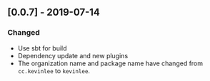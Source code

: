 ## [0.0.7] - 2019-07-14

### Changed
* Use sbt for build
* Dependency update and new plugins
* The organization name and package name have changed from `cc.kevinlee` to `kevinlee`.